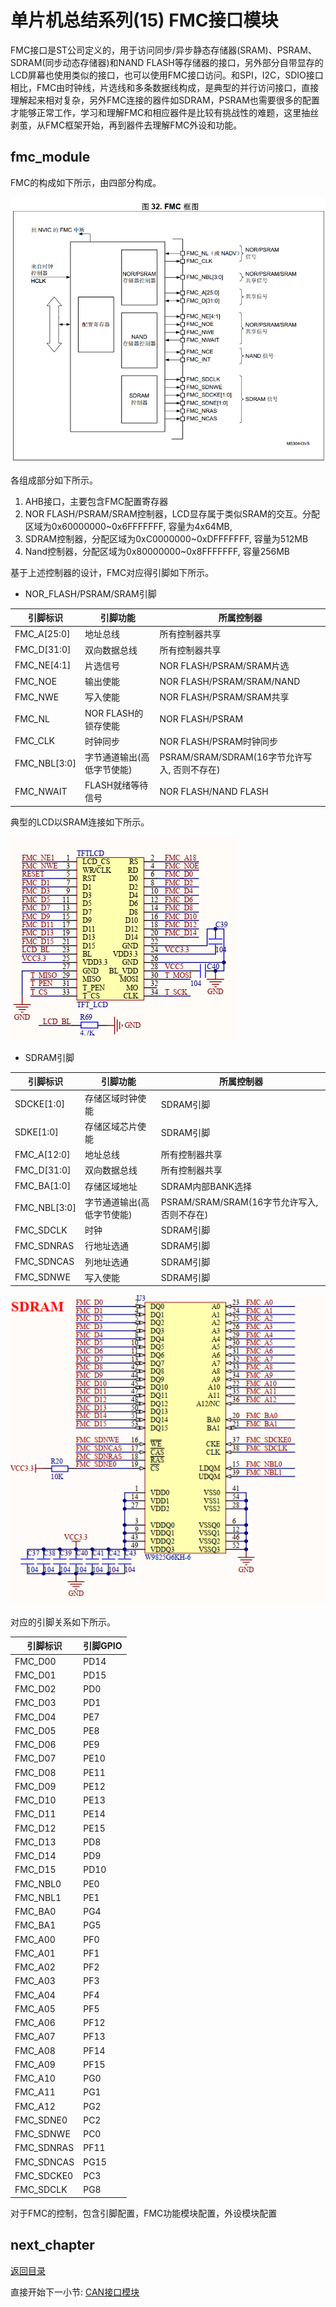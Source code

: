 # 单片机总结系列(15) FMC接口模块

FMC接口是ST公司定义的，用于访问同步/异步静态存储器(SRAM)、PSRAM、SDRAM(同步动态存储器)和NAND FLASH等存储器的接口，另外部分自带显存的LCD屏幕也使用类似的接口，也可以使用FMC接口访问。和SPI，I2C，SDIO接口相比，FMC由时钟线，片选线和多条数据线构成，是典型的并行访问接口，直接理解起来相对复杂，另外FMC连接的器件如SDRAM，PSRAM也需要很多的配置才能够正常工作，学习和理解FMC和相应器件是比较有挑战性的难题，这里抽丝剥茧，从FMC框架开始，再到器件去理解FMC外设和功能。

## fmc_module

FMC的构成如下所示，由四部分构成。

![image](image/15_01_fmc_frame.png)

各组成部分如下所示。

1. AHB接口，主要包含FMC配置寄存器
2. NOR FLASH/PSRAM/SRAM控制器，LCD显存属于类似SRAM的交互。分配区域为0x60000000~0x6FFFFFFF, 容量为4x64MB,
3. SDRAM控制器，分配区域为0xC0000000~0xDFFFFFFF, 容量为512MB
4. Nand控制器，分配区域为0x80000000~0x8FFFFFFF, 容量256MB

基于上述控制器的设计，FMC对应得引脚如下所示。

- NOR_FLASH/PSRAM/SRAM引脚

| 引脚标识 | 引脚功能 | 所属控制器 |
| --- | --- | --- |
| FMC_A[25:0] | 地址总线 | 所有控制器共享 |
| FMC_D[31:0] | 双向数据总线 | 所有控制器共享 |
| FMC_NE[4:1] | 片选信号 | NOR FLASH/PSRAM/SRAM片选 |
| FMC_NOE |  输出使能   | NOR FLASH/PSRAM/SRAM/NAND |
| FMC_NWE |  写入使能   | NOR FLASH/PSRAM/SRAM共享 |
| FMC_NL | NOR FLASH的锁存使能  | NOR FLASH/PSRAM |
| FMC_CLK | 时钟同步 | NOR FLASH/PSRAM时钟同步 |
| FMC_NBL[3:0] | 字节通道输出(高低字节使能) | PSRAM/SRAM/SDRAM(16字节允许写入, 否则不存在) |
| FMC_NWAIT | FLASH就绪等待信号    | NOR FLASH/NAND FLASH |

典型的LCD以SRAM连接如下所示。

![image](image/15_02_fmc_lcd.png)

- SDRAM引脚

| 引脚标识 | 引脚功能 | 所属控制器 |
| --- | --- | --- |
| SDCKE[1:0] | 存储区域时钟使能 | SDRAM引脚 |
| SDKE[1:0] | 存储区域芯片使能 | SDRAM引脚 |
| FMC_A[12:0] | 地址总线 | 所有控制器共享 |
| FMC_D[31:0] | 双向数据总线 | 所有控制器共享 |
| FMC_BA[1:0] | 存储区域地址 | SDRAM内部BANK选择 |
| FMC_NBL[3:0] | 字节通道输出(高低字节使能) | PSRAM/SRAM/SRAM(16字节允许写入, 否则不存在) |
| FMC_SDCLK | 时钟 | SDRAM引脚 |
| FMC_SDNRAS | 行地址选通 | SDRAM引脚 |
| FMC_SDNCAS | 列地址选通 | SDRAM引脚 |
| FMC_SDNWE | 写入使能 | SDRAM引脚 |

![image](image/15_03_fmc_sdram.png)

对应的引脚关系如下所示。

| 引脚标识 | 引脚GPIO |
| --- | --- |
| FMC_D00 | PD14 |
| FMC_D01 | PD15 |
| FMC_D02 | PD0 |
| FMC_D03 | PD1 |
| FMC_D04 | PE7|
| FMC_D05 | PE8 |
| FMC_D06 | PE9 |
| FMC_D07 | PE10 |
| FMC_D08 | PE11 |
| FMC_D09 | PE12 |
| FMC_D10 | PE13 |
| FMC_D11 | PE14 |
| FMC_D12 | PE15 |
| FMC_D13 | PD8 |
| FMC_D14 | PD9 |
| FMC_D15 | PD10 |
| FMC_NBL0 | PE0 |
| FMC_NBL1 | PE1 |
| FMC_BA0 | PG4 |
| FMC_BA1 | PG5 |
| FMC_A00 | PF0 |
| FMC_A01 | PF1 |
| FMC_A02 | PF2 |
| FMC_A03 | PF3 |
| FMC_A04 | PF4 |
| FMC_A05 | PF5 |
| FMC_A06 | PF12 |
| FMC_A07 | PF13 |
| FMC_A08 | PF14 |
| FMC_A09 | PF15 |
| FMC_A10 | PG0 |
| FMC_A11 | PG1 |
| FMC_A12 | PG2 |
| FMC_SDNE0 | PC2 |
| FMC_SDNWE | PC0 |
| FMC_SDNRAS | PF11 | 
| FMC_SDNCAS | PG15 |
| FMC_SDCKE0 | PC3 |
| FMC_SDCLK | PG8 |


对于FMC的控制，包含引脚配置，FMC功能模块配置，外设模块配置

## next_chapter

[返回目录](./../README.md)

直接开始下一小节: [CAN接口模块](./ch16.can_interface.md)
